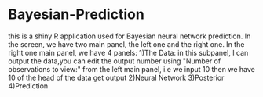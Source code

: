 # Bayesian-Prediction
this is a shiny R application used for Bayesian neural network prediction.
In the screen, we have two main panel, the left one and the right one.
In the right one main panel, we have 4 panels:
1)The Data: in this subpanel, I can output the data,you can edit the output number using "Number of observations to view:" from the left main panel, i.e we input 10 then we have 10 of the head of the data get output
2)Neural Network
3)Posterior
4)Prediction
